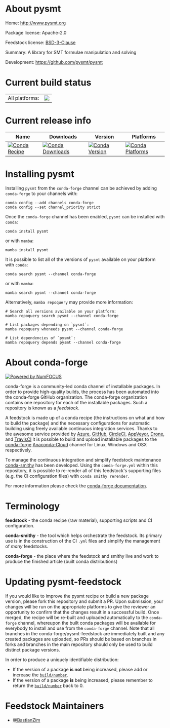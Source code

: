 About pysmt
===========

Home: http://www.pysmt.org

Package license: Apache-2.0

Feedstock license: [BSD-3-Clause](https://github.com/conda-forge/pysmt-feedstock/blob/main/LICENSE.txt)

Summary: A library for SMT formulae manipulation and solving

Development: https://github.com/pysmt/pysmt

Current build status
====================


<table><tr><td>All platforms:</td>
    <td>
      <a href="https://dev.azure.com/conda-forge/feedstock-builds/_build/latest?definitionId=15920&branchName=main">
        <img src="https://dev.azure.com/conda-forge/feedstock-builds/_apis/build/status/pysmt-feedstock?branchName=main">
      </a>
    </td>
  </tr>
</table>

Current release info
====================

| Name | Downloads | Version | Platforms |
| --- | --- | --- | --- |
| [![Conda Recipe](https://img.shields.io/badge/recipe-pysmt-green.svg)](https://anaconda.org/conda-forge/pysmt) | [![Conda Downloads](https://img.shields.io/conda/dn/conda-forge/pysmt.svg)](https://anaconda.org/conda-forge/pysmt) | [![Conda Version](https://img.shields.io/conda/vn/conda-forge/pysmt.svg)](https://anaconda.org/conda-forge/pysmt) | [![Conda Platforms](https://img.shields.io/conda/pn/conda-forge/pysmt.svg)](https://anaconda.org/conda-forge/pysmt) |

Installing pysmt
================

Installing `pysmt` from the `conda-forge` channel can be achieved by adding `conda-forge` to your channels with:

```
conda config --add channels conda-forge
conda config --set channel_priority strict
```

Once the `conda-forge` channel has been enabled, `pysmt` can be installed with `conda`:

```
conda install pysmt
```

or with `mamba`:

```
mamba install pysmt
```

It is possible to list all of the versions of `pysmt` available on your platform with `conda`:

```
conda search pysmt --channel conda-forge
```

or with `mamba`:

```
mamba search pysmt --channel conda-forge
```

Alternatively, `mamba repoquery` may provide more information:

```
# Search all versions available on your platform:
mamba repoquery search pysmt --channel conda-forge

# List packages depending on `pysmt`:
mamba repoquery whoneeds pysmt --channel conda-forge

# List dependencies of `pysmt`:
mamba repoquery depends pysmt --channel conda-forge
```


About conda-forge
=================

[![Powered by
NumFOCUS](https://img.shields.io/badge/powered%20by-NumFOCUS-orange.svg?style=flat&colorA=E1523D&colorB=007D8A)](https://numfocus.org)

conda-forge is a community-led conda channel of installable packages.
In order to provide high-quality builds, the process has been automated into the
conda-forge GitHub organization. The conda-forge organization contains one repository
for each of the installable packages. Such a repository is known as a *feedstock*.

A feedstock is made up of a conda recipe (the instructions on what and how to build
the package) and the necessary configurations for automatic building using freely
available continuous integration services. Thanks to the awesome service provided by
[Azure](https://azure.microsoft.com/en-us/services/devops/), [GitHub](https://github.com/),
[CircleCI](https://circleci.com/), [AppVeyor](https://www.appveyor.com/),
[Drone](https://cloud.drone.io/welcome), and [TravisCI](https://travis-ci.com/)
it is possible to build and upload installable packages to the
[conda-forge](https://anaconda.org/conda-forge) [Anaconda-Cloud](https://anaconda.org/)
channel for Linux, Windows and OSX respectively.

To manage the continuous integration and simplify feedstock maintenance
[conda-smithy](https://github.com/conda-forge/conda-smithy) has been developed.
Using the ``conda-forge.yml`` within this repository, it is possible to re-render all of
this feedstock's supporting files (e.g. the CI configuration files) with ``conda smithy rerender``.

For more information please check the [conda-forge documentation](https://conda-forge.org/docs/).

Terminology
===========

**feedstock** - the conda recipe (raw material), supporting scripts and CI configuration.

**conda-smithy** - the tool which helps orchestrate the feedstock.
                   Its primary use is in the construction of the CI ``.yml`` files
                   and simplify the management of *many* feedstocks.

**conda-forge** - the place where the feedstock and smithy live and work to
                  produce the finished article (built conda distributions)


Updating pysmt-feedstock
========================

If you would like to improve the pysmt recipe or build a new
package version, please fork this repository and submit a PR. Upon submission,
your changes will be run on the appropriate platforms to give the reviewer an
opportunity to confirm that the changes result in a successful build. Once
merged, the recipe will be re-built and uploaded automatically to the
`conda-forge` channel, whereupon the built conda packages will be available for
everybody to install and use from the `conda-forge` channel.
Note that all branches in the conda-forge/pysmt-feedstock are
immediately built and any created packages are uploaded, so PRs should be based
on branches in forks and branches in the main repository should only be used to
build distinct package versions.

In order to produce a uniquely identifiable distribution:
 * If the version of a package **is not** being increased, please add or increase
   the [``build/number``](https://docs.conda.io/projects/conda-build/en/latest/resources/define-metadata.html#build-number-and-string).
 * If the version of a package **is** being increased, please remember to return
   the [``build/number``](https://docs.conda.io/projects/conda-build/en/latest/resources/define-metadata.html#build-number-and-string)
   back to 0.

Feedstock Maintainers
=====================

* [@BastianZim](https://github.com/BastianZim/)

